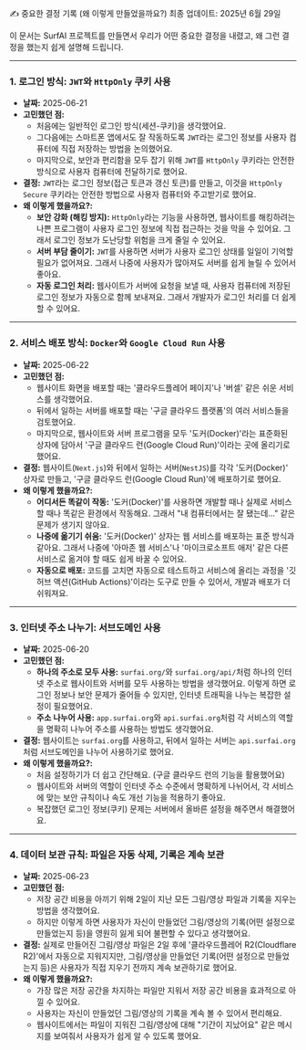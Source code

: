 ✍️ 중요한 결정 기록 (왜 이렇게 만들었을까요?)
최종 업데이트: 2025년 6월 29일

이 문서는 SurfAI 프로젝트를 만들면서 우리가 어떤 중요한 결정을 내렸고, 왜 그런 결정을 했는지 쉽게 설명해 드립니다.

---

### 1. 로그인 방식: `JWT`와 `HttpOnly` 쿠키 사용

-   **날짜:** 2025-06-21
-   **고민했던 점:**
    -   처음에는 일반적인 로그인 방식(세션-쿠키)을 생각했어요.
    -   그다음에는 스마트폰 앱에서도 잘 작동하도록 `JWT`라는 로그인 정보를 사용자 컴퓨터에 직접 저장하는 방법을 논의했어요.
    -   마지막으로, 보안과 편리함을 모두 잡기 위해 `JWT`를 `HttpOnly` 쿠키라는 안전한 방식으로 사용자 컴퓨터에 전달하기로 했어요.
-   **결정:** `JWT`라는 로그인 정보(접근 토큰과 갱신 토큰)를 만들고, 이것을 `HttpOnly` `Secure` 쿠키라는 안전한 방법으로 사용자 컴퓨터와 주고받기로 했어요.
-   **왜 이렇게 했을까요?:**
    -   **보안 강화 (해킹 방지):** `HttpOnly`라는 기능을 사용하면, 웹사이트를 해킹하려는 나쁜 프로그램이 사용자 로그인 정보에 직접 접근하는 것을 막을 수 있어요. 그래서 로그인 정보가 도난당할 위험을 크게 줄일 수 있어요.
    -   **서버 부담 줄이기:** `JWT`를 사용하면 서버가 사용자 로그인 상태를 일일이 기억할 필요가 없어져요. 그래서 나중에 사용자가 많아져도 서버를 쉽게 늘릴 수 있어서 좋아요.
    -   **자동 로그인 처리:** 웹사이트가 서버에 요청을 보낼 때, 사용자 컴퓨터에 저장된 로그인 정보가 자동으로 함께 보내져요. 그래서 개발자가 로그인 처리를 더 쉽게 할 수 있어요.

---

### 2. 서비스 배포 방식: `Docker`와 `Google Cloud Run` 사용

-   **날짜:** 2025-06-22
-   **고민했던 점:**
    -   웹사이트 화면을 배포할 때는 '클라우드플레어 페이지'나 '버셀' 같은 쉬운 서비스를 생각했어요.
    -   뒤에서 일하는 서버를 배포할 때는 '구글 클라우드 플랫폼'의 여러 서비스들을 검토했어요.
    -   마지막으로, 웹사이트와 서버 프로그램을 모두 '도커(Docker)'라는 표준화된 상자에 담아서 '구글 클라우드 런(Google Cloud Run)'이라는 곳에 올리기로 했어요.
-   **결정:** 웹사이트(`Next.js`)와 뒤에서 일하는 서버(`NestJS`)를 각각 '도커(Docker)' 상자로 만들고, '구글 클라우드 런(Google Cloud Run)'에 배포하기로 했어요.
-   **왜 이렇게 했을까요?:**
    -   **어디서든 똑같이 작동:** '도커(Docker)'를 사용하면 개발할 때나 실제로 서비스할 때나 똑같은 환경에서 작동해요. 그래서 "내 컴퓨터에서는 잘 됐는데..." 같은 문제가 생기지 않아요.
    -   **나중에 옮기기 쉬움:** '도커(Docker)' 상자는 웹 서비스를 배포하는 표준 방식과 같아요. 그래서 나중에 '아마존 웹 서비스'나 '마이크로소프트 애저' 같은 다른 서비스로 옮겨야 할 때도 쉽게 바꿀 수 있어요.
    -   **자동으로 배포:** 코드를 고치면 자동으로 테스트하고 서비스에 올리는 과정을 '깃허브 액션(GitHub Actions)'이라는 도구로 만들 수 있어서, 개발과 배포가 더 쉬워져요.

---

### 3. 인터넷 주소 나누기: 서브도메인 사용

-   **날짜:** 2025-06-20
-   **고민했던 점:**
    -   **하나의 주소로 모두 사용:** `surfai.org/`와 `surfai.org/api/`처럼 하나의 인터넷 주소로 웹사이트와 서버를 모두 사용하는 방법을 생각했어요. 이렇게 하면 로그인 정보나 보안 문제가 줄어들 수 있지만, 인터넷 트래픽을 나누는 복잡한 설정이 필요했어요.
    -   **주소 나누어 사용:** `app.surfai.org`와 `api.surfai.org`처럼 각 서비스의 역할을 명확히 나누어 주소를 사용하는 방법도 생각했어요.
-   **결정:** 웹사이트는 `surfai.org`를 사용하고, 뒤에서 일하는 서버는 `api.surfai.org`처럼 서브도메인을 나누어 사용하기로 했어요.
-   **왜 이렇게 했을까요?:**
    -   처음 설정하기가 더 쉽고 간단해요. (구글 클라우드 런의 기능을 활용했어요)
    -   웹사이트와 서버의 역할이 인터넷 주소 수준에서 명확하게 나뉘어서, 각 서비스에 맞는 보안 규칙이나 속도 개선 기능을 적용하기 좋아요.
    -   복잡했던 로그인 정보(쿠키) 문제는 서버에서 올바른 설정을 해주면서 해결했어요.

---

### 4. 데이터 보관 규칙: 파일은 자동 삭제, 기록은 계속 보관

-   **날짜:** 2025-06-23
-   **고민했던 점:**
    -   저장 공간 비용을 아끼기 위해 2일이 지난 모든 그림/영상 파일과 기록을 지우는 방법을 생각했어요.
    -   하지만 이렇게 하면 사용자가 자신이 만들었던 그림/영상의 기록(어떤 설정으로 만들었는지 등)을 영원히 잃게 되어 불편할 수 있다고 생각했어요.
-   **결정:** 실제로 만들어진 그림/영상 파일은 2일 후에 '클라우드플레어 R2(Cloudflare R2)'에서 자동으로 지워지지만, 그림/영상을 만들었던 기록(어떤 설정으로 만들었는지 등)은 사용자가 직접 지우기 전까지 계속 보관하기로 했어요.
-   **왜 이렇게 했을까요?:**
    -   가장 많은 저장 공간을 차지하는 파일만 지워서 저장 공간 비용을 효과적으로 아낄 수 있어요.
    -   사용자는 자신이 만들었던 그림/영상의 기록을 계속 볼 수 있어서 편리해요.
    -   웹사이트에서는 파일이 지워진 그림/영상에 대해 "기간이 지났어요" 같은 메시지를 보여줘서 사용자가 쉽게 알 수 있도록 했어요.